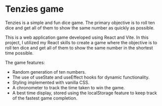 # Tenzies game
Tenzies is a simple and fun dice game. The primary objective is to roll ten dice and get all of them to show the same number as quickly as possible.


This is a web application game developed using React and Vite. In this project, I utilized my React skills to create a game where the objective is to roll ten dice and get all of them to show the same number in the shortest time possible.

The game features:

* Random generation of ten numbers.
* The use of useState and useEffect hooks for dynamic functionality.
* Styling implemented with vanilla CSS.
* A chronometer to track the time taken to win the game.
* A best time display, stored using the localStorage feature to keep track of the fastest game completion.
